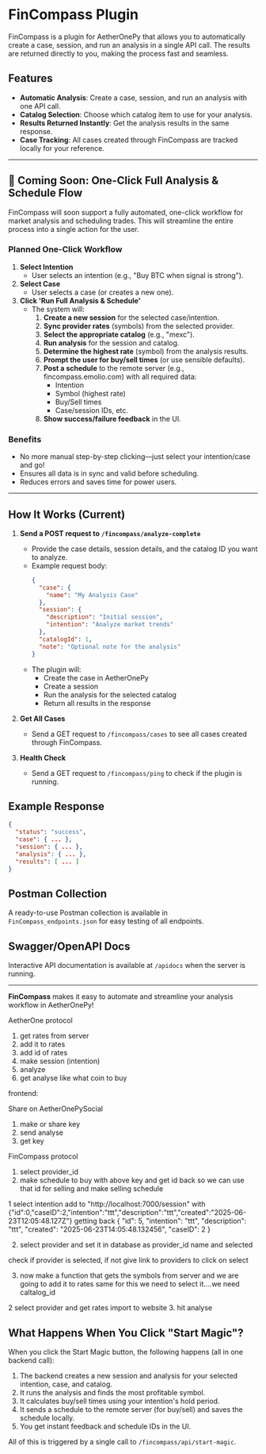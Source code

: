 # FinCompass Plugin

FinCompass is a plugin for AetherOnePy that allows you to automatically create a case, session, and run an analysis in a single API call. The results are returned directly to you, making the process fast and seamless.

## Features
- **Automatic Analysis**: Create a case, session, and run an analysis with one API call.
- **Catalog Selection**: Choose which catalog item to use for your analysis.
- **Results Returned Instantly**: Get the analysis results in the same response.
- **Case Tracking**: All cases created through FinCompass are tracked locally for your reference.

---

## 🚀 Coming Soon: One-Click Full Analysis & Schedule Flow

FinCompass will soon support a fully automated, one-click workflow for market analysis and scheduling trades. This will streamline the entire process into a single action for the user.

### **Planned One-Click Workflow**

1. **Select Intention**
   - User selects an intention (e.g., "Buy BTC when signal is strong").
2. **Select Case**
   - User selects a case (or creates a new one).
3. **Click 'Run Full Analysis & Schedule'**
   - The system will:
     1. **Create a new session** for the selected case/intention.
     2. **Sync provider rates** (symbols) from the selected provider.
     3. **Select the appropriate catalog** (e.g., "mexc").
     4. **Run analysis** for the session and catalog.
     5. **Determine the highest rate** (symbol) from the analysis results.
     6. **Prompt the user for buy/sell times** (or use sensible defaults).
     7. **Post a schedule** to the remote server (e.g., fincompass.emolio.com) with all required data:
        - Intention
        - Symbol (highest rate)
        - Buy/Sell times
        - Case/session IDs, etc.
     8. **Show success/failure feedback** in the UI.

### **Benefits**
- No more manual step-by-step clicking—just select your intention/case and go!
- Ensures all data is in sync and valid before scheduling.
- Reduces errors and saves time for power users.

---

## How It Works (Current)
1. **Send a POST request to `/fincompass/analyze-complete`**
   - Provide the case details, session details, and the catalog ID you want to analyze.
   - Example request body:
     ```json
     {
       "case": {
         "name": "My Analysis Case"
       },
       "session": {
         "description": "Initial session",
         "intention": "Analyze market trends"
       },
       "catalogId": 1,
       "note": "Optional note for the analysis"
     }
     ```
   - The plugin will:
     - Create the case in AetherOnePy
     - Create a session
     - Run the analysis for the selected catalog
     - Return all results in the response

2. **Get All Cases**
   - Send a GET request to `/fincompass/cases` to see all cases created through FinCompass.

3. **Health Check**
   - Send a GET request to `/fincompass/ping` to check if the plugin is running.

## Example Response
```json
{
  "status": "success",
  "case": { ... },
  "session": { ... },
  "analysis": { ... },
  "results": [ ... ]
}
```

## Postman Collection
A ready-to-use Postman collection is available in `FinCompass_endpoints.json` for easy testing of all endpoints.

## Swagger/OpenAPI Docs
Interactive API documentation is available at `/apidocs` when the server is running.

---

**FinCompass** makes it easy to automate and streamline your analysis workflow in AetherOnePy! 


AetherOne protocol
1. get rates from server
2. add it to rates
3. add id of rates
4. make session (intention)
5. analyze
6. get analyse like what coin to buy


frontend: 

Share on AetherOnePySocial
1. make or share key
2. send analyse
3. get key

FinCompass protocol
1. select provider_id
2. make schedule to buy with above key
and get id back so we can use that id for selling and make selling schedule


1 select intention add to "http://localhost:7000/session" with 
{"id":0,"caseID":2,"intention":"ttt","description":"ttt","created":"2025-06-23T12:05:48.127Z"}
getting back
{
    "id": 5,
    "intention": "ttt",
    "description": "ttt",
    "created": "2025-06-23T14:05:48.132456",
    "caseID": 2
}

2. select provider and set it in database as provider_id name and selected

check if provider is selected, if not give link to providers to click on select

3. now make a function that gets the symbols from server and we are going to add it to rates
same for this we need to select it....we need caltalog_id



2 select provider and get rates import to website
3. hit analyse

## What Happens When You Click "Start Magic"?

When you click the Start Magic button, the following happens (all in one backend call):

1. The backend creates a new session and analysis for your selected intention, case, and catalog.
2. It runs the analysis and finds the most profitable symbol.
3. It calculates buy/sell times using your intention's hold period.
4. It sends a schedule to the remote server (for buy/sell) and saves the schedule locally.
5. You get instant feedback and schedule IDs in the UI.

All of this is triggered by a single call to `/fincompass/api/start-magic`.



